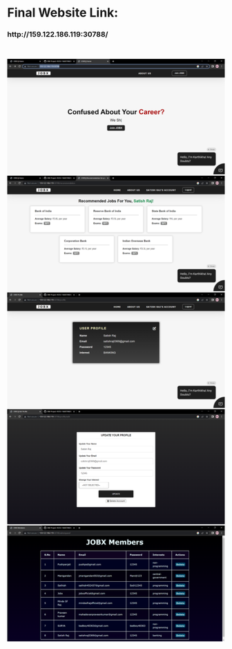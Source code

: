 <h1>Final Website Link:</h1> <h3>http://159.122.186.119:30788/</h3>
</br>

![home](./Screenshots/home.png)
![recommendation](./Screenshots/recommendation.png)
![profile](./Screenshots/profile.png)
![editUser](./Screenshots/edit.png)
![list](./Screenshots/list.png)
